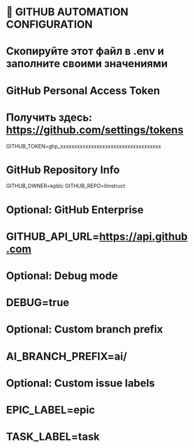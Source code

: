 # 🔑 GITHUB AUTOMATION CONFIGURATION
# Скопируйте этот файл в .env и заполните своими значениями

# GitHub Personal Access Token
# Получить здесь: https://github.com/settings/tokens
GITHUB_TOKEN=ghp_xxxxxxxxxxxxxxxxxxxxxxxxxxxxxxxxxxxx

# GitHub Repository Info
GITHUB_OWNER=kpblc
GITHUB_REPO=llmstruct

# Optional: GitHub Enterprise
# GITHUB_API_URL=https://api.github.com

# Optional: Debug mode
# DEBUG=true

# Optional: Custom branch prefix
# AI_BRANCH_PREFIX=ai/

# Optional: Custom issue labels
# EPIC_LABEL=epic
# TASK_LABEL=task 